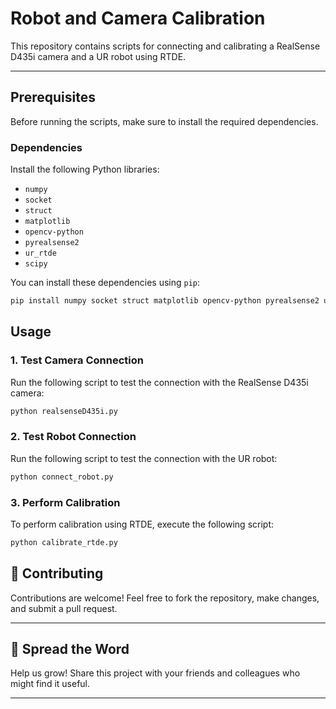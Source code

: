 
# Robot and Camera Calibration

This repository contains scripts for connecting and calibrating a RealSense D435i camera and a UR robot using RTDE.

---

## Prerequisites

Before running the scripts, make sure to install the required dependencies.

### Dependencies

Install the following Python libraries:

- `numpy`
- `socket`
- `struct`
- `matplotlib`
- `opencv-python`
- `pyrealsense2`
- `ur_rtde`
- `scipy`

You can install these dependencies using `pip`:

```bash
pip install numpy socket struct matplotlib opencv-python pyrealsense2 ur_rtde scipy
```

## Usage

### 1. Test Camera Connection

Run the following script to test the connection with the RealSense D435i camera:

```bash
python realsenseD435i.py
```

### 2. Test Robot Connection

Run the following script to test the connection with the UR robot:

```bash
python connect_robot.py
```

### 3. Perform Calibration

To perform calibration using RTDE, execute the following script:

```bash
python calibrate_rtde.py
```

## 🙌 Contributing

Contributions are welcome! Feel free to fork the repository, make changes, and submit a pull request.

---

## 📢 Spread the Word

Help us grow! Share this project with your friends and colleagues who might find it useful.

---



